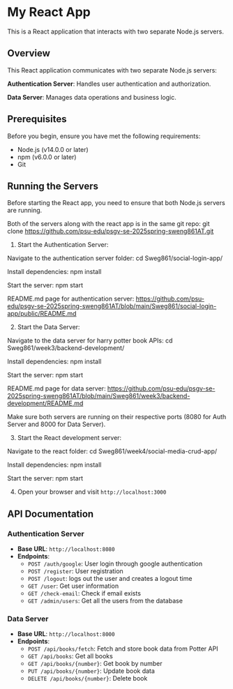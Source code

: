 # My React App
This is a React application that interacts with two separate Node.js servers.

## Overview
This React application communicates with two separate Node.js servers:

**Authentication Server**: Handles user authentication and authorization.

**Data Server**: Manages data operations and business logic.

## Prerequisites
Before you begin, ensure you have met the following requirements:

- Node.js (v14.0.0 or later)
- npm (v6.0.0 or later)
- Git

## Running the Servers
Before starting the React app, you need to ensure that both Node.js servers are running.

Both of the servers along with the react app is in the same git repo:
git clone https://github.com/psu-edu/psgv-se-2025spring-sweng861AT.git


1. Start the Authentication Server:

Navigate to the authentication server folder: cd Sweg861/social-login-app/

Install dependencies: npm install

Start the server: npm start

README.md page for authentication server: https://github.com/psu-edu/psgv-se-2025spring-sweng861AT/blob/main/Sweg861/social-login-app/public/README.md



2. Start the Data Server:
   
Navigate to the data server for harry potter book APIs: cd Sweg861/week3/backend-development/

Install dependencies: npm install

Start the server: npm start

README.md page for data server: https://github.com/psu-edu/psgv-se-2025spring-sweng861AT/blob/main/Sweg861/week3/backend-development/README.md

Make sure both servers are running on their respective ports (8080 for Auth Server and 8000 for Data Server).



3. Start the React development server:
   
Navigate to the react folder: cd Sweg861/week4/social-media-crud-app/

Install dependencies: npm install

Start the server: npm start



4. Open your browser and visit `http://localhost:3000`

## API Documentation
### Authentication Server

- **Base URL**: `http://localhost:8080`
- **Endpoints**:
    - `POST /auth/google`: User login through google authentication
    - `POST /register`: User registration
    - `POST /logout`: logs out the user and creates a logout time
    - `GET /user`: Get user information
    - `GET /check-email`: Check if email exists
    - `GET /admin/users`: Get all the users from the database

### Data Server

- **Base URL**: `http://localhost:8000`
- **Endpoints**:
    - `POST /api/books/fetch`: Fetch and store book data from Potter API
    - `GET /api/books`: Get all books
    - `GET /api/books/{number}`: Get book by number
    - `PUT /api/books/{number}`: Update book data
    - `DELETE /api/books/{number}`: Delete book
